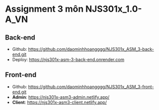 # Assignment 3 môn NJS301x_1.0-A_VN

## Back-end

- Github: https://github.com/daominhhoangggg/NJS301x_ASM_3-back-end.git
- Deploy: https://njs301x-asm-3-back-end.onrender.com

## Front-end

- Github: https://github.com/daominhhoangggg/NJS301x_ASM_3-front-end.git
- **Admin**: https://njs301x-asm3-admin.netlify.app/
- **Client**: https://njs301x-asm3-client.netlify.app/
